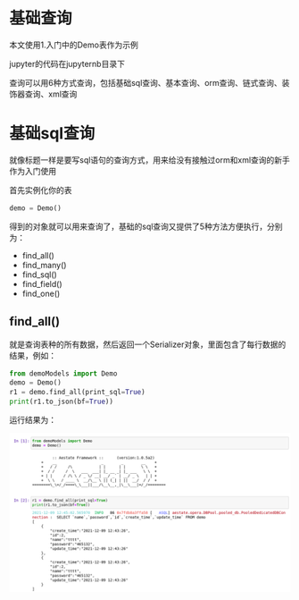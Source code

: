 # 基础查询
本文使用1.入门中的Demo表作为示例

jupyter的代码在jupyternb目录下

查询可以用6种方式查询，包括基础sql查询、基本查询、orm查询、链式查询、装饰器查询、xml查询

# 基础sql查询

就像标题一样是要写sql语句的查询方式，用来给没有接触过orm和xml查询的新手作为入门使用

首先实例化你的表

```python
demo = Demo()
```
得到的对象就可以用来查询了，基础的sql查询又提供了5种方法方便执行，分别为：

- find_all()
- find_many()
- find_sql()
- find_field()
- find_one()

## find_all()
就是查询表种的所有数据，然后返回一个Serializer对象，里面包含了每行数据的结果，例如：
```python
from demoModels import Demo
demo = Demo()
r1 = demo.find_all(print_sql=True)
print(r1.to_json(bf=True))
```
运行结果为：

![2.1](./img/2.1.png)


